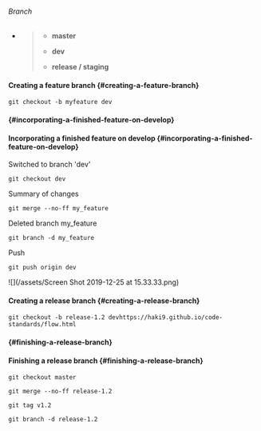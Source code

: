 ###### Branch

* > * **master**
  >
  > * **dev**
  >
  > * **release / staging**

#### Creating a feature branch {#creating-a-feature-branch}

```
git checkout -b myfeature dev
```

####  {#incorporating-a-finished-feature-on-develop}

#### Incorporating a finished feature on develop {#incorporating-a-finished-feature-on-develop}

Switched to branch 'dev'

```
git checkout dev
```

Summary of changes

```
git merge --no-ff my_feature
```

Deleted branch my\_feature

```
git branch -d my_feature
```

Push

```
git push origin dev
```

![](/assets/Screen Shot 2019-12-25 at 15.33.33.png)

#### Creating a release branch {#creating-a-release-branch}

```
git checkout -b release-1.2 devhttps://haki9.github.io/code-standards/flow.html
```

####  {#finishing-a-release-branch}

#### Finishing a release branch {#finishing-a-release-branch}

```
git checkout master
```

```
git merge --no-ff release-1.2
```

```
git tag v1.2
```

```
git branch -d release-1.2
```



